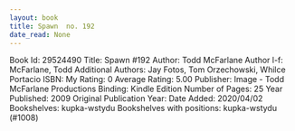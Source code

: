 ```yaml
---
layout: book
title: Spawn  no. 192
date_read: None
---
```


Book Id: 29524490
Title: Spawn #192
Author: Todd McFarlane
Author l-f: McFarlane, Todd
Additional Authors: Jay Fotos, Tom Orzechowski, Whilce Portacio
ISBN: 
My Rating: 0
Average Rating: 5.00
Publisher: Image - Todd McFarlane Productions
Binding: Kindle Edition
Number of Pages: 25
Year Published: 2009
Original Publication Year: 
Date Added: 2020/04/02
Bookshelves: kupka-wstydu
Bookshelves with positions: kupka-wstydu (#1008)

